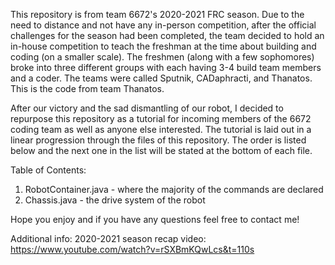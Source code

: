 This repository is from team 6672's 2020-2021 FRC season. Due to the need to distance and not have any 
in-person competition, after the official challenges for the season had been completed, the team decided
to hold an in-house competition to teach the freshman at the time about building and coding (on a smaller
scale). The freshmen (along with a few sophomores) broke into three different groups with each having 3-4
build team members and a coder. The teams were called Sputnik, CADaphracti, and Thanatos. This is the code
from team Thanatos. 

After our victory and the sad dismantling of our robot, I decided to repurpose this repository as a tutorial
for incoming members of the 6672 coding team as well as anyone else interested. The tutorial is laid out in 
a linear progression through the files of this repository. The order is listed below and the next one in the
list will be stated at the bottom of each file.

Table of Contents:

1. RobotContainer.java - where the majority of the commands are declared
2. Chassis.java - the drive system of the robot


Hope you enjoy and if you have any questions feel free to contact me!

Additional info:
2020-2021 season recap video: https://www.youtube.com/watch?v=rSXBmKQwLcs&t=110s